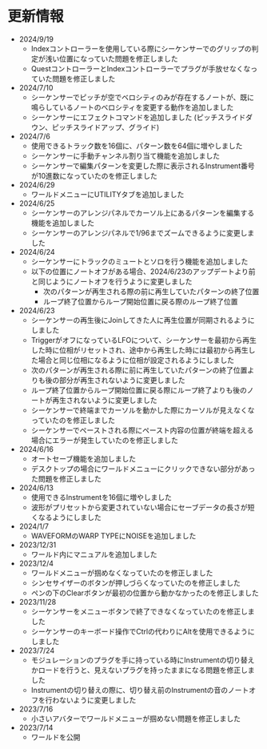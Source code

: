 # 更新情報

* 2024/9/19
    * Indexコントローラーを使用している際にシーケンサーでのグリップの判定が浅い位置になっていた問題を修正しました
    * QuestコントローラーとIndexコントローラーでプラグが手放せなくなっていた問題を修正しました
* 2024/7/10
    * シーケンサーでピッチが空でベロシティのみが存在するノートが、既に鳴らしているノートのベロシティを変更する動作を追加しました
    * シーケンサーにエフェクトコマンドを追加しました (ピッチスライドダウン、ピッチスライドアップ、グライド)
* 2024/7/6
    * 使用できるトラック数を16個に、パターン数を64個に増やしました
    * シーケンサーに手動チャンネル割り当て機能を追加しました
    * シーケンサーで編集パターンを変更した際に表示されるInstrument番号が10進数になっていたのを修正しました
* 2024/6/29
    * ワールドメニューにUTILITYタブを追加しました
* 2024/6/25
    * シーケンサーのアレンジパネルでカーソル上にあるパターンを編集する機能を追加しました
    * シーケンサーのアレンジパネルで1/96までズームできるように変更しました
* 2024/6/24
    * シーケンサーにトラックのミュートとソロを行う機能を追加しました
    * 以下の位置にノートオフがある場合、2024/6/23のアップデートより前と同じようにノートオフを行うように変更しました
        * 次のパターンが再生される際の前に再生していたパターンの終了位置
        * ループ終了位置からループ開始位置に戻る際のループ終了位置
* 2024/6/23
    * シーケンサーの再生後にJoinしてきた人に再生位置が同期されるようにしました
    * TriggerがオフになっているLFOについて、シーケンサーを最初から再生した時に位相がリセットされ、途中から再生した時には最初から再生した場合と同じ位相になるように位相が設定されるようにしました
    * 次のパターンが再生される際に前に再生していたパターンの終了位置よりも後の部分が再生されないように変更しました
    * ループ終了位置からループ開始位置に戻る際にループ終了よりも後のノートが再生されないように変更しました
    * シーケンサーで終端までカーソルを動かした際にカーソルが見えなくなっていたのを修正しました
    * シーケンサーでペーストされる際にペースト内容の位置が終端を超える場合にエラーが発生していたのを修正しました
* 2024/6/16
    * オートセーブ機能を追加しました
    * デスクトップの場合にワールドメニューにクリックできない部分があった問題を修正しました
* 2024/6/13
    * 使用できるInstrumentを16個に増やしました
    * 波形がプリセットから変更されていない場合にセーブデータの長さが短くなるようにしました
* 2024/1/7
    * WAVEFORMのWARP TYPEにNOISEを追加しました
* 2023/12/31
    * ワールド内にマニュアルを追加しました
* 2023/12/4
    * ワールドメニューが掴めなくなっていたのを修正しました
    * シンセサイザーのボタンが押しづらくなっていたのを修正しました
    * ペンの下のClearボタンが最初の位置から動かなかったのを修正しました
* 2023/11/28
    * シーケンサーをメニューボタンで終了できなくなっていたのを修正しました
    * シーケンサーのキーボード操作でCtrlの代わりにAltを使用できるようにしました
* 2023/7/24
    * モジュレーションのプラグを手に持っている時にInstrumentの切り替えかロードを行うと、見えないプラグを持ったままになる問題を修正しました
    * Instrumentの切り替えの際に、切り替え前のInstrumentの音のノートオフを行わないように変更しました
* 2023/7/16
    * 小さいアバターでワールドメニューが掴めない問題を修正しました
* 2023/7/14
    * ワールドを公開
